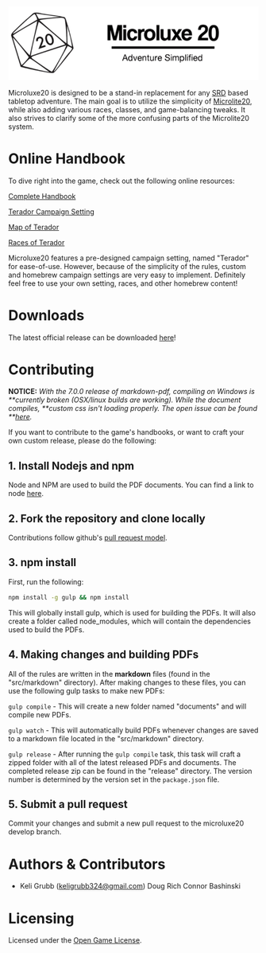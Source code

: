 <p align="center">
  <a href="http://microluxe20.com"><img src="src/static/logo.png" alt="Microluxe 20"></a>
</p>

Microluxe20 is designed to be a stand-in replacement for any
[SRD](https://en.wikipedia.org/wiki/System_Reference_Document) based tabletop
adventure. The main goal is to utilize the simplicity of
[Microlite20](http://microlite20.net/), while also adding various races,
classes, and game-balancing tweaks. It also strives to clarify some of the more
confusing parts of the Microlite20 system.

# Online Handbook

To dive right into the game, check out the following online resources:

[Complete Handbook](src/markdown/microluxe20_handbook.md)

[Terador Campaign Setting](src/markdown/microluxe20_lore.md)

[Map of Terador](https://raw.githubusercontent.com/kgrubb/microluxe20/master/map/Terador-complete.png)

[Races of Terador](src/markdown/microluxe20_races.md)

Microluxe20 features a pre-designed campaign setting, named "Terador" for
ease-of-use. However, because of the simplicity of the rules, custom and
homebrew campaign settings are very easy to implement. Definitely feel free to
use your own setting, races, and other homebrew content!

# Downloads

The latest official release can be downloaded
[here](https://github.com/kgrubb/microluxe20/releases/latest)!

# Contributing

**NOTICE:** _With the 7.0.0 release of markdown-pdf, compiling on Windows is
**currently broken (OSX/linux builds are working). While the document compiles,
**custom css isn't loading properly. The open issue can be found
**[here](https://github.com/alanshaw/markdown-pdf/issues/82)._

If you want to contribute to the game's handbooks, or want to craft your own
custom release, please do the following:

## 1\. Install Nodejs and npm

Node and NPM are used to build the PDF documents. You can find a link to node
[here](https://nodejs.org/en/).

## 2\. Fork the repository and clone locally

Contributions follow github's [pull request
model](https://help.github.com/articles/using-pull-requests/).

## 3\. npm install

First, run the following:

```sh
npm install -g gulp && npm install
```

This will globally install gulp, which is used for building the PDFs. It will
also create a folder called node_modules, which will contain the dependencies
used to build the PDFs.

## 4\. Making changes and building PDFs

All of the rules are written in the **markdown** files (found in the
"src/markdown" directory). After making changes to these files, you can use the
following gulp tasks to make new PDFs:

`gulp compile` - This will create a new folder named "documents" and will
compile new PDFs.

`gulp watch` - This will automatically build PDFs whenever changes are saved to
a markdown file located in the "src/markdown" directory.

`gulp release` - After running the `gulp compile` task, this task will craft a
zipped folder with all of the latest released PDFs and documents. The completed
release zip can be found in the "release" directory. The version number is
determined by the version set in the `package.json` file.

## 5\. Submit a pull request

Commit your changes and submit a new pull request to the microluxe20 develop
branch.

# Authors & Contributors

- Keli Grubb (<keligrubb324@gmail.com>) Doug Rich Connor Bashinski

# Licensing

Licensed under the [Open Game License](LICENSE).
